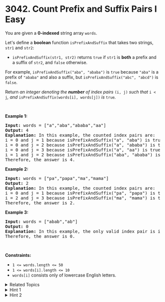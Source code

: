 
# 3042. Count Prefix and Suffix Pairs I<br> Easy

<p>You are given a <strong>0-indexed</strong> string array <code>words</code>.</p>

<p>Let&#39;s define a <strong>boolean</strong> function <code>isPrefixAndSuffix</code> that takes two strings, <code>str1</code> and <code>str2</code>:</p>

<ul>
	<li><code>isPrefixAndSuffix(str1, str2)</code> returns <code>true</code> if <code>str1</code> is <strong>both</strong> a <span data-keyword="string-prefix">prefix</span> and a <span data-keyword="string-suffix">suffix</span> of <code>str2</code>, and <code>false</code> otherwise.</li>
</ul>

<p>For example, <code>isPrefixAndSuffix(&quot;aba&quot;, &quot;ababa&quot;)</code> is <code>true</code> because <code>&quot;aba&quot;</code> is a prefix of <code>&quot;ababa&quot;</code> and also a suffix, but <code>isPrefixAndSuffix(&quot;abc&quot;, &quot;abcd&quot;)</code> is <code>false</code>.</p>

<p>Return <em>an integer denoting the <strong>number</strong> of index pairs </em><code>(i, j)</code><em> such that </em><code>i &lt; j</code><em>, and </em><code>isPrefixAndSuffix(words[i], words[j])</code><em> is </em><code>true</code><em>.</em></p>

<p>&nbsp;</p>
<p><strong class="example">Example 1:</strong></p>

<pre>
<strong>Input:</strong> words = [&quot;a&quot;,&quot;aba&quot;,&quot;ababa&quot;,&quot;aa&quot;]
<strong>Output:</strong> 4
<strong>Explanation:</strong> In this example, the counted index pairs are:
i = 0 and j = 1 because isPrefixAndSuffix(&quot;a&quot;, &quot;aba&quot;) is true.
i = 0 and j = 2 because isPrefixAndSuffix(&quot;a&quot;, &quot;ababa&quot;) is true.
i = 0 and j = 3 because isPrefixAndSuffix(&quot;a&quot;, &quot;aa&quot;) is true.
i = 1 and j = 2 because isPrefixAndSuffix(&quot;aba&quot;, &quot;ababa&quot;) is true.
Therefore, the answer is 4.</pre>

<p><strong class="example">Example 2:</strong></p>

<pre>
<strong>Input:</strong> words = [&quot;pa&quot;,&quot;papa&quot;,&quot;ma&quot;,&quot;mama&quot;]
<strong>Output:</strong> 2
<strong>Explanation:</strong> In this example, the counted index pairs are:
i = 0 and j = 1 because isPrefixAndSuffix(&quot;pa&quot;, &quot;papa&quot;) is true.
i = 2 and j = 3 because isPrefixAndSuffix(&quot;ma&quot;, &quot;mama&quot;) is true.
Therefore, the answer is 2.  </pre>

<p><strong class="example">Example 3:</strong></p>

<pre>
<strong>Input:</strong> words = [&quot;abab&quot;,&quot;ab&quot;]
<strong>Output:</strong> 0
<strong>Explanation: </strong>In this example, the only valid index pair is i = 0 and j = 1, and isPrefixAndSuffix(&quot;abab&quot;, &quot;ab&quot;) is false.
Therefore, the answer is 0.</pre>

<p>&nbsp;</p>
<p><strong>Constraints:</strong></p>

<ul>
	<li><code>1 &lt;= words.length &lt;= 50</code></li>
	<li><code>1 &lt;= words[i].length &lt;= 10</code></li>
	<li><code>words[i]</code> consists only of lowercase English letters.</li>
</ul>


<details>

<summary> Related Topics </summary>

-	`Array`
-	`String`
-	`Trie`
-	`Rolling Hash`
-	`String Matching`
-	`Hash Function`

</details>


<details>
<summary> Hint 1 </summary>
Iterate through all index pairs <code>(i, j)</code>, such that <code>i < j</code>, and check <code>isPrefixAndSuffix(words[i], words[j])</code>.
</details>

<details>
<summary> Hint 2 </summary>
The answer is the total number of pairs where <code>isPrefixAndSuffix(words[i], words[j]) == true</code>.
</details>